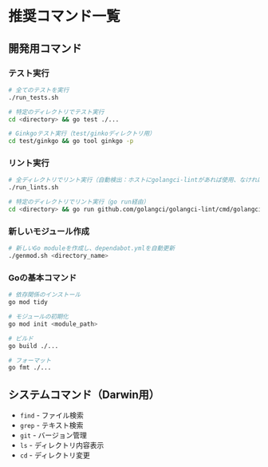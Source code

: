 # 推奨コマンド一覧

## 開発用コマンド

### テスト実行
```bash
# 全てのテストを実行
./run_tests.sh

# 特定のディレクトリでテスト実行
cd <directory> && go test ./...

# Ginkgoテスト実行（test/ginkoディレクトリ用）
cd test/ginkgo && go tool ginkgo -p
```

### リント実行
```bash
# 全ディレクトリでリント実行（自動検出：ホストにgolangci-lintがあれば使用、なければgo run）
./run_lints.sh

# 特定のディレクトリでリント実行（go run経由）
cd <directory> && go run github.com/golangci/golangci-lint/cmd/golangci-lint@v1.62.2 run --enable=gosec
```

### 新しいモジュール作成
```bash
# 新しいGo moduleを作成し、dependabot.ymlを自動更新
./genmod.sh <directory_name>
```

### Goの基本コマンド
```bash
# 依存関係のインストール
go mod tidy

# モジュールの初期化
go mod init <module_path>

# ビルド
go build ./...

# フォーマット
go fmt ./...
```

## システムコマンド（Darwin用）
- `find` - ファイル検索
- `grep` - テキスト検索
- `git` - バージョン管理
- `ls` - ディレクトリ内容表示
- `cd` - ディレクトリ変更